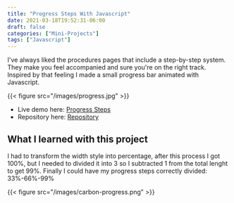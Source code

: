 ```yaml
---
title: "Progress Steps With Javascript"
date: 2021-03-18T19:52:31-06:00
draft: false
categories: ["Mini-Projects"]
tags: ["Javascript"]
---
```

I've always liked the procedures pages that include a step-by-step system. They make you feel accompanied and sure you're on the right track. Inspired by that feeling I made a small progress bar animated with Javascript.  

{{< figure src="/images/progress.jpg" >}}

- Live demo here: [Progress Steps](https://jorgesolatre.github.io/Progress-Steps-with-JavaScript/)
- Repository here: [Repository](https://github.com/jorgesolatre/Progress-Steps-with-JavaScript)

## What I learned with this project
I had to transform the width style into percentage, after this process I got 100%, but I needed to divided it into 3 so I subtracted 1 from the total lenght to get 99%. Finally I could have my progress steps correctly divided:
33%-66%-99% 

{{< figure src="/images/carbon-progress.png" >}}